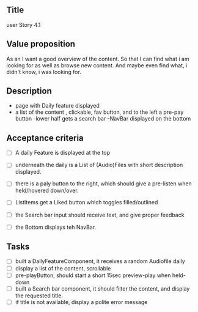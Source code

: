 ## Title
user Story 4.1
## Value proposition

As an <User>
I want a good overview of the content.
So that <benefit> I can find what i am looking for as well as browse new content. And maybe even find what, i didn't know, i was looking for.

## Description

- page with Daily feature displayed
- a list of the  content , clickable, fav button, and to the left a pre-pay button
-lower half gets a search bar
-NavBar displayed on the bottom
## Acceptance criteria

- [ ] A daily Feature is displayed at the top
- [ ] underneath the daily is a List of (Audio)Files with short description displayed.
- [ ] there is a paly button to the right, which should give a pre-listen when held/hovered down/over.
- [ ] ListItems get a Liked button which toggles filled/outlined
- [ ] the Search bar input should receive text, and give proper feedback
- [ ] the Bottom displays teh NavBar.


## Tasks


- [ ] built a DailyFeatureComponent, it receives a random Audiofile daily
- [ ] display a list of the content, scrollable 
- [ ] pre-playButton, should start a short 15sec preview-play when held-down
- [ ] built a Search bar component, it should filter the content, and display the requested title.
- [ ] if title is not available, display a polite error message